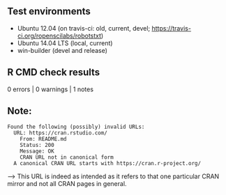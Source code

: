## Test environments

* Ubuntu 12.04 (on travis-ci: old, current, devel; https://travis-ci.org/ropenscilabs/robotstxt)
* Ubuntu 14.04 LTS (local, current)
* win-builder (devel and release)


## R CMD check results

0 errors | 0 warnings | 1 notes



## Note: 

```
Found the following (possibly) invalid URLs:
  URL: https://cran.rstudio.com/
    From: README.md
    Status: 200
    Message: OK
    CRAN URL not in canonical form
  A canonical CRAN URL starts with https://cran.r-project.org/
```
  
--> This URL is indeed as intended as it refers to that one particular CRAN mirror and not all CRAN pages in general. 




